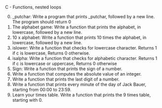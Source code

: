 C - Functions, nested loops

0. _putchar: Write a program that prints _putchar, followed by a new line. The program should return 0
1. The alphabet game: Write a function that prints the alphabet, in lowercase, followed by a new line.
2. 10 x alphabet: Write a function that prints 10 times the alphabet, in lowercase, followed by a new line.
3. islower: Write a function that checks for lowercase character. Returns 1 if c is lowercase, Returns 0 otherwise.
4. isalpha: Write a function that checks for alphabetic character. Returns 1 if c is lowercase or uppercase, Returns 0 otherwise
5. Sign: Write a function that prints the sign of a number.
6. Write a function that computes the absolute value of an integer.
7. Write a function that prints the last digit of a number.
8. Write a function that prints every minute of the day of Jack Bauer, starting from 00:00 to 23:59.
9. Learn your times table. Write a function that prints the 9 times table, starting with 0.
 
